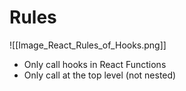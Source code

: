 # Rules

![[Image_React_Rules_of_Hooks.png]]

- Only call hooks in React Functions
- Only call at the top level (not nested)